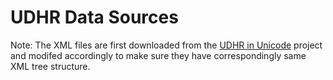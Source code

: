 UDHR Data Sources
=============
Note:
The XML files are first downloaded from the [UDHR in Unicode](http://www.unicode.org/udhr/index_by_code.html) project and modifed accordingly to make sure they have correspondingly same XML tree structure. 

